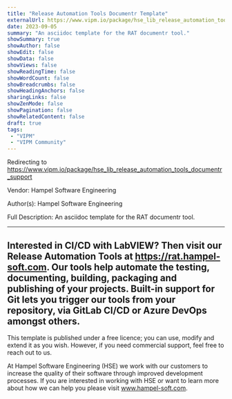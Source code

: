 ```yaml
---
title: "Release Automation Tools Documentr Template"
externalUrl: https://www.vipm.io/package/hse_lib_release_automation_tools_documentr_support
date: 2023-09-05
summary: "An asciidoc template for the RAT documentr tool."
showSummary: true
showAuthor: false
showEdit: false
showData: false
showViews: false
showReadingTime: false
showWordCount: false
showBreadcrumbs: false
showHeadingAnchors: false
sharingLinks: false
showZenMode: false
showPagination: false
showRelatedContent: false
draft: true
tags:
 - "VIPM"
 - "VIPM Community"
---
```


Redirecting to https://www.vipm.io/package/hse_lib_release_automation_tools_documentr_support

Vendor: Hampel Software Engineering

Author(s): Hampel Software Engineering
 
Full Description:
An asciidoc template for the RAT documentr tool.

------------------------------------------------------------
Interested in CI/CD with LabVIEW? Then visit our Release Automation Tools at https://rat.hampel-soft.com. Our tools help automate the testing, documenting, building, packaging and publishing of your projects. Built-in support for Git lets you trigger our tools from your repository, via GitLab CI/CD or Azure DevOps amongst others. 
------------------------------------------------------------

This template is published under a free licence; you can use, modify and extend it as you wish. However, if you need commercial support, feel free to reach out to us.

At Hampel Software Engineering (HSE) we work with our customers to increase the quality of their software through improved development processes. If you are interested in working with HSE or want to learn more about how we can help you please visit www.hampel-soft.com.